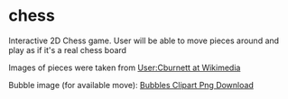 # chess
Interactive 2D Chess game. User will be able to move pieces around and play as if it's a real chess board

Images of pieces were taken from <a href=https://commons.wikimedia.org/wiki/Category:SVG_chess_pieces>User:Cburnett at Wikimedia</a>

Bubble image (for available move): <a href="https://www.freeiconspng.com/img/11409">Bubbles Clipart Png Download</a>